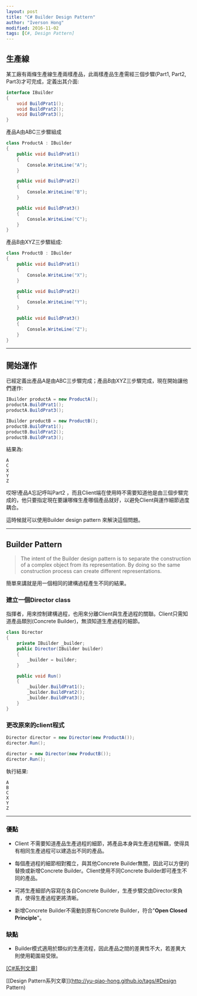 ```yaml
---
layout: post
title: "C# Builder Design Pattern"
author: "Iverson Hong"
modified: 2016-11-02
tags: [C#, Design Pattern]
---
```


## 生產線 ##

某工廠有兩條生產線生產兩樣產品，此兩樣產品生產需經三個步驟(Part1, Part2, Part3)才可完成，定義出其介面:

~~~csharp
interface IBuilder 
{
    void BuildPrat1();
    void BuildPrat2();
    void BuildPrat3();
}
~~~

產品A由ABC三步驟組成

~~~csharp
class ProductA : IBuilder
{
    public void BuildPrat1()
    {
        Console.WriteLine("A");
    }

    public void BuildPrat2()
    {
        Console.WriteLine("B");
    }

    public void BuildPrat3()
    {
        Console.WriteLine("C");
    }
}
~~~

產品B由XYZ三步驟組成:

~~~csharp
class ProductB : IBuilder
{
    public void BuildPrat1()
    {
        Console.WriteLine("X");
    }

    public void BuildPrat2()
    {
        Console.WriteLine("Y");
    }

    public void BuildPrat3()
    {
        Console.WriteLine("Z");
    }
}
~~~

----------

## 開始運作 ##

已經定義出產品A是由ABC三步驟完成；產品B由XYZ三步驟完成，現在開始讓他們運作:

~~~csharp
IBuilder productA = new ProductA();
productA.BuildPrat1();
productA.BuildPrat3();

IBuilder productB = new ProductB();
productB.BuildPrat1();
productB.BuildPrat2();
productB.BuildPrat3();
~~~

結果為:

    A
    C
    X
    Y
    Z

哎呀!產品A忘記呼叫Part2	，而且Client端在使用時不需要知道他是由三個步驟完成的，他只要指定現在要讓哪條生產哪個產品就好，以避免Client與運作細節過度耦合。

這時候就可以使用Builder design pattern 來解決這個問題。

----------

## Builder Pattern ##

> The intent of the Builder design pattern is to separate the construction of a complex object from its representation. By doing so the same construction process can create different representations.

簡單來講就是用一個相同的建構過程產生不同的結果。

### 建立一個Director class ###

指揮者，用來控制建構過程，也用來分離Client與生產過程的關聯。Client只需知道產品類別(Concrete Builder)，無須知道生產過程的細節。

~~~csharp
class Director
{
    private IBuilder _builder;
    public Director(IBuilder builder)
    {
        _builder = builder;
    }

    public void Run()
    {
        _builder.BuildPrat1();
        _builder.BuildPrat2();
        _builder.BuildPrat3();
    }
}
~~~

### 更改原來的client程式 ###

~~~csharp
Director director = new Director(new ProductA());
director.Run();

director = new Director(new ProductB());
director.Run();
~~~

執行結果:

    A
    B
    C
    X
    Y
    Z
    
----------

### 優點 ###

- Client 不需要知道產品生產過程的細節，將產品本身與生產過程解藕，使得具有相同生產過程可以建造出不同的產品。

- 每個產過程的細節相對獨立，與其他Concrete Builder無關，因此可以方便的替換或新增Concrete Builder。Client使用不同Concrete Builder即可產生不同的產品。

- 可將生產細部內容寫在各自Concrete Builder，生產步驟交由Director來負責，使得生產過程更將清晰。

- 新增Concrete Builder不需動到原有Concrete Builder，符合"**Open Closed Principle**"。

### 缺點 ###

- Builder模式適用於類似的生產流程，因此產品之間的差異性不大，若差異大則使用範圍易受限。

[[C#系列文章]](http://yu-qiao-hong.github.io/tags/#C#)

[[Design Pattern系列文章]](http://yu-qiao-hong.github.io/tags/#Design Pattern)